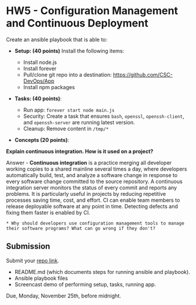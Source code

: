 # HW5 - Configuration Management and Continuous Deployment

Create an ansible playbook that is able to:

* **Setup: (40 points)** Install the following items:
    * Install node.js
    * Install forever
    * Pull/clone git repo into a destination: https://github.com/CSC-DevOps/App
    * Install npm packages
    
* **Tasks: (40 points)**:
    * Run app: `forever start node main.js`
    * Security: Create a task that ensures `bash`, `openssl`, `openssh-client`, and `openssh-server` are running latest version.
    * Cleanup: Remove content in `/tmp/*`

* **Concepts (20 points)**:

**Explain continuous integration. How is it used on a project?**
    
Answer - **Continuous integration** is a practice merging all developer working copies to a shared mainline several times a day, where developers automatically build, test, and analyze a software change in response to every software change committed to the source repository. A continuous integration server monitors the status of every commit and reports any problems.
It is particularly useful in projects by reducing repetitive processes saving time, cost, and effort. CI can enable team members to release deployable software at any point in time. Detecting defects and fixing them faster is enabled by CI. 


    * Why should developers use configuration management tools to manage their software programs? What can go wrong if they don't?

## Submission

Submit your [repo link](https://docs.google.com/forms/d/e/1FAIpQLScVABwfEuL1K170KXJJoy6JUdMrt0oQuf1VBSMZy9v8ktCczg/viewform?usp=sf_link).

* README.md (which documents steps for running ansible and playbook).
* Ansible playbook files
* Screencast demo of performing setup, tasks, running app.

Due, Monday, November 25th, before midnight.
